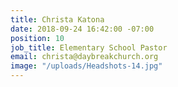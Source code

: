 ```yaml
---
title: Christa Katona
date: 2018-09-24 16:42:00 -07:00
position: 10
job_title: Elementary School Pastor
email: christa@daybreakchurch.org
image: "/uploads/Headshots-14.jpg"
---
```


